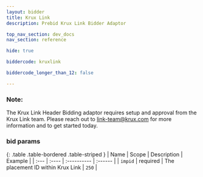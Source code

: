 ```yaml
---
layout: bidder
title: Krux Link
description: Prebid Krux Link Bidder Adaptor

top_nav_section: dev_docs
nav_section: reference

hide: true

biddercode: kruxlink

biddercode_longer_than_12: false

---
```




### Note:
The Krux Link Header Bidding adaptor requires setup and approval from the Krux Link team. Please reach out to <link-team@krux.com> for more information and to get started today.

### bid params

{: .table .table-bordered .table-striped }
| Name | Scope | Description | Example |
| :--- | :---- | :---------- | :------ |
| `impid` | required | The placement ID within Krux Link | `250` |
